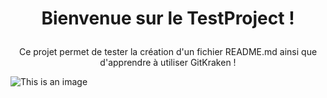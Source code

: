# <p align="center">Bienvenue sur le TestProject !</p>

<p align="center">Ce projet permet de tester la création d'un fichier README.md ainsi que d'apprendre à utiliser GitKraken !</p>

![This is an image](https://myoctocat.com/assets/images/base-octocat.svg)